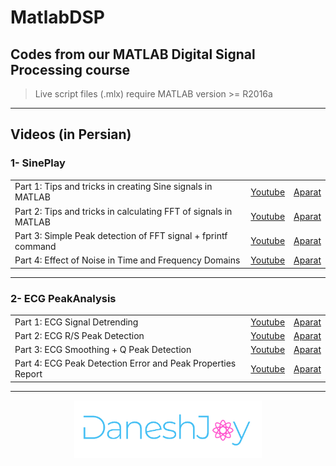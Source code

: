                                                                
# MatlabDSP
## Codes from our MATLAB Digital Signal Processing course

> Live script files (.mlx) require MATLAB version >= R2016a

-------------------------------------



## Videos (in Persian)
  
### 1- SinePlay

||||
| :---- | :----: | :----: |
| Part 1: Tips and tricks in creating Sine signals in MATLAB | [Youtube](https://youtu.be/Qfki1clmsPs) | [Aparat](https://www.aparat.com/v/kl1eE) |
| Part 2: Tips and tricks in calculating FFT of signals in MATLAB | [Youtube](https://youtu.be/27PBMl7l6sk) | [Aparat](https://www.aparat.com/v/oYOB7) |
| Part 3: Simple Peak detection of FFT signal + fprintf command | [Youtube](https://youtu.be/yYXC3fu3Dpo) | [Aparat](https://www.aparat.com/v/B63Lo) |
| Part 4: Effect of Noise in Time and Frequency Domains | [Youtube](https://youtu.be/4_hRsE792kA) | [Aparat](https://www.aparat.com/v/iZROx) |

-------------------------------------

### 2- ECG PeakAnalysis

||||
| :---- | :----: | :----: |
| Part 1: ECG Signal Detrending | [Youtube](https://youtu.be/c-qYhtngcjU) | [Aparat](https://www.aparat.com/v/ihHDt) |
| Part 2: ECG R/S Peak Detection | [Youtube](https://youtu.be/ASyLt3KfTBk) | [Aparat](https://www.aparat.com/v/qyzd2) |
| Part 3: ECG Smoothing + Q Peak Detection | [Youtube](https://youtu.be/a4GSkAt845E) | [Aparat](https://www.aparat.com/v/I8BkE) |
| Part 4: ECG Peak Detection Error and Peak Properties Report | [Youtube](https://youtu.be/BenNWPkpSoM) | [Aparat](https://www.aparat.com/v/zr1Tv) |
 
  
-------------------------------------

<p align="center">
  <a href="https://daneshjoy.github.io/MatlabDSP/">
    <img src="./res/logo.png" width="300px" title="DaneshJoy" alt="DaneshJoy"> 
  </a>
</p>

